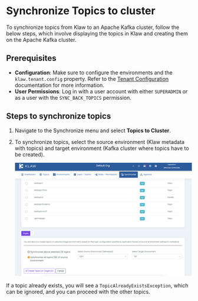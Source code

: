 # Synchronize Topics to cluster

To synchronize topics from Klaw to an Apache Kafka cluster, follow the
below steps, which involve displaying the topics in Klaw and creating
them on the Apache Kafka cluster.

## Prerequisites

- **Configuration**: Make sure to configure the environments and the `klaw.tenant.config` property. Refer to the [Tenant Configuration](tenant-config) documentation for more information.
- **User Permissions**: Log in with a user account with either `SUPERADMIN` or as a user with the `SYNC_BACK_TOPICS` permission.

## Steps to synchronize topics

1. Navigate to the Synchronize menu and select **Topics to Cluster**.
2. To synchronize topics, select the source environment (Klaw metadata
   with topics) and target environment (Kafka cluster where topics have
   to be created).

   ![image](../../../static/images/sync/SyncTopicsToCluster.png)

If a topic already exists, you will see a `TopicAlreadyExistsException`,
which can be ignored, and you can proceed with the other topics.
